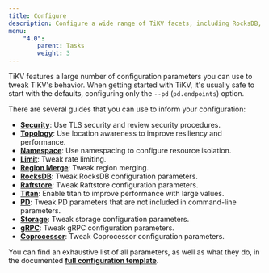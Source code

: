 ```yaml
---
title: Configure
description: Configure a wide range of TiKV facets, including RocksDB, gRPC, the Placement Driver, and more.
menu:
    "4.0":
        parent: Tasks
        weight: 3
---
```


TiKV features a large number of configuration parameters you can use to tweak TiKV's behavior. When getting started with TiKV, it's usually safe to start with the defaults, configuring only the `--pd` (`pd.endpoints`) option.

There are several guides that you can use to inform your configuration:

* [**Security**](../security): Use TLS security and review security procedures.
* [**Topology**](../topology): Use location awareness to improve resiliency and performance.
* [**Namespace**](../namespace): Use namespacing to configure resource isolation.
* [**Limit**](../limit): Tweak rate limiting.
* [**Region Merge**](../region-merge): Tweak region merging.
* [**RocksDB**](../rocksdb): Tweak RocksDB configuration parameters.
* [**Raftstore**](../raftstore): Tweak Raftstore configuration parameters.
* [**Titan**](../titan): Enable titan to improve performance with large values.
* [**PD**](../pd): Tweak PD parameters that are not included in command-line parameters.
* [**Storage**](../storage): Tweak storage configuration parameters.
* [**gRPC**](../grpc): Tweak gRPC configuration parameters.
* [**Coprocessor**](../coprocessor): Tweak Coprocessor configuration parameters.

You can find an exhaustive list of all parameters, as well as what they do, in the documented [**full configuration template**](https://github.com/tikv/tikv/blob/release-4.0/etc/config-template.toml).

